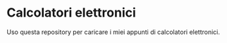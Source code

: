 # Calcolatori elettronici 
Uso questa repository per caricare i miei appunti di calcolatori elettronici.
